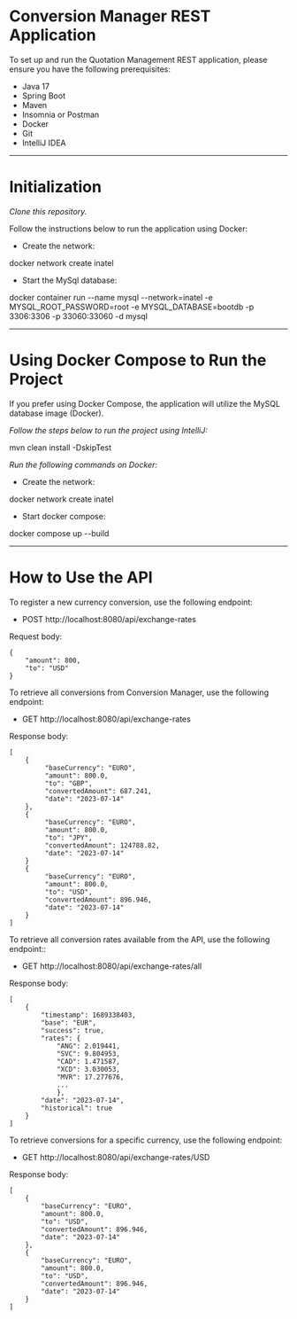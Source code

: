 # Conversion Manager REST Application

To set up and run the Quotation Management REST application, please ensure you have the following prerequisites:

- Java 17
- Spring Boot
- Maven
- Insomnia or Postman
- Docker
- Git
- IntelliJ IDEA

 ---

# Initialization

*Clone this repository.*

Follow the instructions below to run the application using Docker:

- Create the network:

docker network create inatel

- Start the MySql database:

docker container run --name mysql --network=inatel -e MYSQL_ROOT_PASSWORD=root -e MYSQL_DATABASE=bootdb -p 3306:3306 -p 33060:33060 -d mysql


---

# Using Docker Compose to Run the Project

If you prefer using Docker Compose, the application will utilize the MySQL database image (Docker).

*Follow the steps below to run the project using IntelliJ:*

mvn clean install -DskipTest

*Run the following commands on Docker:*

- Create the network:

docker network create inatel

- Start docker compose:

docker compose up --build

---

# How to Use the API

To register a new currency conversion, use the following endpoint:

- POST  http://localhost:8080/api/exchange-rates

Request body:

```
{
    "amount": 800,
    "to": "USD"
}

```

To retrieve all conversions from Conversion Manager, use the following endpoint:

- GET  http://localhost:8080/api/exchange-rates

Response body:

```
[
    {
         "baseCurrency": "EURO",
         "amount": 800.0,
         "to": "GBP",
         "convertedAmount": 687.241,
         "date": "2023-07-14"
    },
    {
         "baseCurrency": "EURO",
         "amount": 800.0,
         "to": "JPY",
         "convertedAmount": 124788.82,
         "date": "2023-07-14"
    }
    {
         "baseCurrency": "EURO",
         "amount": 800.0,
         "to": "USD",
         "convertedAmount": 896.946,
         "date": "2023-07-14"
    }
]
```

To retrieve all conversion rates available from the API, use the following endpoint::

- GET  http://localhost:8080/api/exchange-rates/all

Response body:

```
[
    {
        "timestamp": 1689338403,
        "base": "EUR",
        "success": true,
        "rates": {
            "ANG": 2.019441,
            "SVC": 9.804953,
            "CAD": 1.471587,
            "XCD": 3.030053,
            "MVR": 17.277676,
            ...
            },
        "date": "2023-07-14",
        "historical": true
    }
]
```

To retrieve conversions for a specific currency, use the following endpoint:

- GET  http://localhost:8080/api/exchange-rates/USD

Response body:

```
[
    {
        "baseCurrency": "EURO",
        "amount": 800.0,
        "to": "USD",
        "convertedAmount": 896.946,
        "date": "2023-07-14"
    },
    {
        "baseCurrency": "EURO",
        "amount": 800.0,
        "to": "USD",
        "convertedAmount": 896.946,
        "date": "2023-07-14"
    }
]
```
